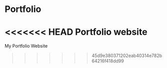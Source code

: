 # Portfolio
<<<<<<< HEAD
 Portfolio website
=======
My Portfolio Website
>>>>>>> 45d9e380371202eab40314e782b64216f418dd99

